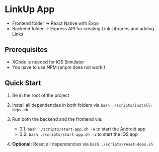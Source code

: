 # LinkUp App

- Frontend folder -> React Native with Expo
- Backend folder -> Express API for creating Link Libraries and adding Links

## Prerequisites

- XCode is needed for iOS Simulator
- You have to use NPM (pnpm does not work!)

## Quick Start

1. Be in the root of the project
2. Install all dependencies in both folders via `bash ./scripts/install-deps.sh`
3. Run both the backend and the frontend via:

   - 3.1. `bash ./scripts/start-app.sh -a` to start the Android app
   - 3.2. `bash ./scripts/start-app.sh -i` to start the iOS app

4. **Optional:** Reset all dependencies via `bash ./scripts/reset-deps.sh`
